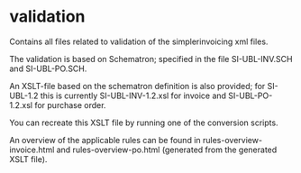 validation
==========

Contains all files related to validation of the simplerinvoicing xml files.

The validation is based on Schematron; specified in the file SI-UBL-INV.SCH and SI-UBL-PO.SCH.

An XSLT-file based on the schematron definition is also provided; for
SI-UBL-1.2 this is currently SI-UBL-INV-1.2.xsl for invoice and SI-UBL-PO-1.2.xsl for purchase order.

You can recreate this XSLT file by running one of the conversion scripts.

An overview of the applicable rules can be found in rules-overview-invoice.html and rules-overview-po.html
(generated from the generated XSLT file).
